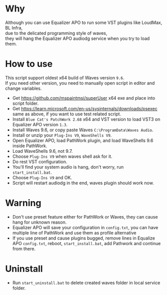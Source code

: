 # Why

Although you can use Equalizer APO to run some VST plugins like LoudMax, BL Infra,  
due to the delicated programming style of waves,  
they will hang the Equalizer APO audiodg service when you try to load them.

# How to use

This script support oldest x64 build of Waves version `9.6`.  
If you need other version, you need to manually open script in editor and change variables.

- Get https://github.com/mspaintmsi/superUser x64 exe and place into script folder.
- Get https://learn.microsoft.com/en-us/sysinternals/downloads/psexec same as above, if you want to use test related script.
- Install `Blue Cat's PatchWork 2.68` x64 and VST version to load VST3 on Equalizer APO version `1.3`.
- Install Waves 9.6, or copy paste Waves `C:\ProgramData\Waves Audio`.
- Install or unzip your `Plug-Ins V9`, `WaveShells V9`.
- Open Equalizer APO, load PathWork plugin, and load WaveShells 9.6 inside PathWork.
- Load WaveShells 9.6, not 9.7.
- Choose `Plug-Ins V9` when waves shell ask for it.
- Do rest VST configuration.
- You'll find your system audio is hang, don't worry, run `start_install.bat`.
- Choose `Plug-Ins V9` and OK.
- Script will restart audiodg in the end, waves plugin should work now.

# Warning
- Don't use preset feature either for PathWork or Waves, they can cause hang for unknown reason.
- Equalizer APO will save your configuration in `config.txt`, you can have multiple line of PathWork and use them as profile alternative
- If you use preset and cause plugins bugged, remove lines in Equalize APO `config.txt`, reboot, `start_install.bat`, add Pathwork and continue from there.

# Uninstall
- Run `start_uninstall.bat` to delete created waves folder in local service folder.
